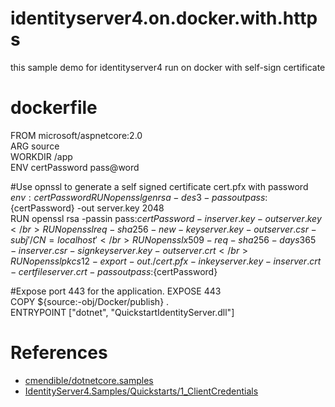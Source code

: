 # identityserver4.on.docker.with.https
this sample demo for identityserver4 run on docker with self-sign certificate

# dockerfile

  FROM microsoft/aspnetcore:2.0<br/>
  ARG source<br/>
  WORKDIR /app <br/>
  ENV certPassword pass@word </br>

  #Use opnssl to generate a self signed certificate cert.pfx with password $env:certPassword
  RUN openssl genrsa -des3 -passout pass:${certPassword} -out server.key 2048 </br>
  RUN openssl rsa -passin pass:${certPassword} -in server.key -out server.key </br>
  RUN openssl req -sha256 -new -key server.key -out server.csr -subj '/CN=localhost' </br>
  RUN openssl x509 -req -sha256 -days 365 -in server.csr -signkey server.key -out server.crt </br>
  RUN openssl pkcs12 -export -out ./cert.pfx -inkey server.key -in server.crt -certfile server.crt -passout pass:${certPassword} <br/>

  #Expose port 443 for the application.
  EXPOSE 443 <br>
  COPY ${source:-obj/Docker/publish} . <br/>
  ENTRYPOINT ["dotnet", "QuickstartIdentityServer.dll"] <br/>
  
 # References
 <ul><li> <a href="https://github.com/cmendible/dotnetcore.samples/tree/master/aspnet.https.on.docker">cmendible/dotnetcore.samples</a></li>
  <li><a href="https://github.com/IdentityServer/IdentityServer4.Samples/tree/release/Quickstarts/1_ClientCredentials">IdentityServer4.Samples/Quickstarts/1_ClientCredentials</a></li>
  </ul>
